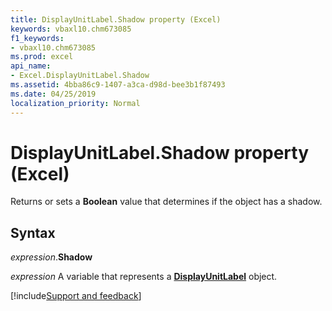 ```yaml
---
title: DisplayUnitLabel.Shadow property (Excel)
keywords: vbaxl10.chm673085
f1_keywords:
- vbaxl10.chm673085
ms.prod: excel
api_name:
- Excel.DisplayUnitLabel.Shadow
ms.assetid: 4bba86c9-1407-a3ca-d98d-bee3b1f87493
ms.date: 04/25/2019
localization_priority: Normal
---
```



# DisplayUnitLabel.Shadow property (Excel)

Returns or sets a **Boolean** value that determines if the object has a shadow.


## Syntax

_expression_.**Shadow**

_expression_ A variable that represents a **[DisplayUnitLabel](excel.displayunitlabel(object).md)** object.




[!include[Support and feedback](~/includes/feedback-boilerplate.md)]
